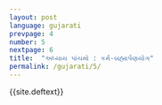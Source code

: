 ```yaml
---
layout: post
language: gujarati
prevpage: 4
number: 5
nextpage: 6
title:  "અધ્યાય પાંચમો : કર્મ-બ્રહ્માર્પણયોગ"
permalink: /gujarati/5/
---
```


{{site.deftext}}